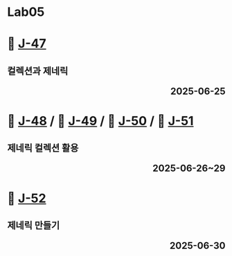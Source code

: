 # Lab05

# 📖 [J-47](./J_47.md)
**컬렉션과 제네릭** <p align='right'>2025-06-25</p>
---
# 📖 [J-48](./J_48.md) / 📖 [J-49](./J_49.md) / 📖 [J-50](./J_50.md) / 📖 [J-51](./J_51.md)
**제네릭 컬렉션 활용** <p align='right'>2025-06-26~29</p>
---
# 📖 [J-52](./J_52.md)
**제네릭 만들기** <p align='right'>2025-06-30</p>
---
